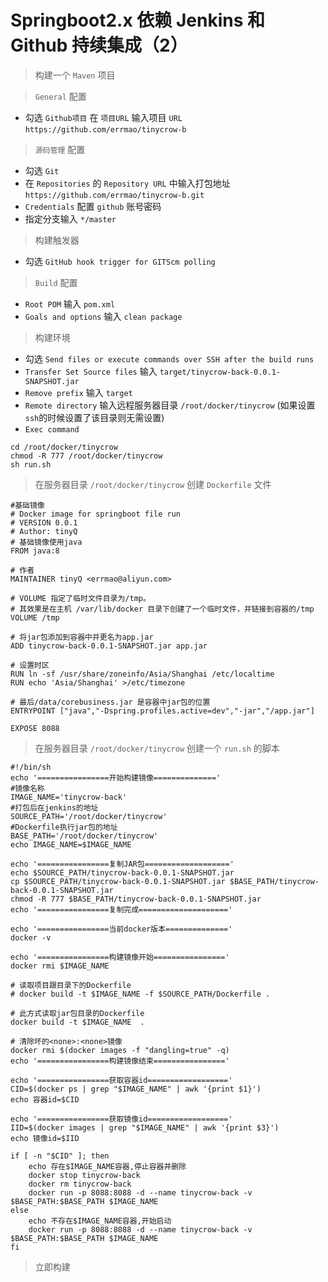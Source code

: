 # Springboot2.x 依赖 Jenkins 和 Github 持续集成（2）

> 构建一个 `Maven` 项目

> `General` 配置

- 勾选 `Github项目` 在 `项目URL` 输入项目 `URL`  `https://github.com/errmao/tinycrow-b`

> `源码管理` 配置

- 勾选 `Git`
- 在 `Repositories` 的 `Repository URL` 中输入打包地址 `https://github.com/errmao/tinycrow-b.git`
- `Credentials` 配置 `github` 账号密码
- 指定分支输入 `*/master`

> 构建触发器

- 勾选 `GitHub hook trigger for GITScm polling`

> `Build` 配置

- `Root POM` 输入 `pom.xml`
- `Goals and options` 输入 `clean package`

> 构建环境

- 勾选 `Send files or execute commands over SSH after the build runs`
- `Transfer Set Source files` 输入 `target/tinycrow-back-0.0.1-SNAPSHOT.jar`
- `Remove prefix` 输入 `target`
- `Remote directory` 输入远程服务器目录 `/root/docker/tinycrow` (如果设置`ssh`的时候设置了该目录则无需设置)
- `Exec command` 
```shell
cd /root/docker/tinycrow
chmod -R 777 /root/docker/tinycrow
sh run.sh
```

> 在服务器目录 `/root/docker/tinycrow` 创建 `Dockerfile` 文件

```
#基础镜像
# Docker image for springboot file run
# VERSION 0.0.1
# Author: tinyQ
# 基础镜像使用java
FROM java:8

# 作者
MAINTAINER tinyQ <errmao@aliyun.com>

# VOLUME 指定了临时文件目录为/tmp。
# 其效果是在主机 /var/lib/docker 目录下创建了一个临时文件，并链接到容器的/tmp
VOLUME /tmp

# 将jar包添加到容器中并更名为app.jar
ADD tinycrow-back-0.0.1-SNAPSHOT.jar app.jar

# 设置时区
RUN ln -sf /usr/share/zoneinfo/Asia/Shanghai /etc/localtime
RUN echo 'Asia/Shanghai' >/etc/timezone

# 最后/data/corebusiness.jar 是容器中jar包的位置
ENTRYPOINT ["java","-Dspring.profiles.active=dev","-jar","/app.jar"]

EXPOSE 8088
```

> 在服务器目录 `/root/docker/tinycrow` 创建一个 `run.sh` 的脚本

```shell
#!/bin/sh
echo '================开始构建镜像=============='
#镜像名称
IMAGE_NAME='tinycrow-back'
#打包后在jenkins的地址
SOURCE_PATH='/root/docker/tinycrow'
#Dockerfile执行jar包的地址
BASE_PATH='/root/docker/tinycrow'
echo IMAGE_NAME=$IMAGE_NAME

echo '================复制JAR包==================='
echo $SOURCE_PATH/tinycrow-back-0.0.1-SNAPSHOT.jar
cp $SOURCE_PATH/tinycrow-back-0.0.1-SNAPSHOT.jar $BASE_PATH/tinycrow-back-0.0.1-SNAPSHOT.jar
chmod -R 777 $BASE_PATH/tinycrow-back-0.0.1-SNAPSHOT.jar
echo '================复制完成===================='

echo '================当前docker版本=============='
docker -v

echo '================构建镜像开始================'
docker rmi $IMAGE_NAME

# 读取项目跟目录下的Dockerfile
# docker build -t $IMAGE_NAME -f $SOURCE_PATH/Dockerfile .

# 此方式读取jar包目录的Dockerfile
docker build -t $IMAGE_NAME  .

# 清除坏的<none>:<none>镜像
docker rmi $(docker images -f "dangling=true" -q)
echo '================构建镜像结束================'

echo '================获取容器id=================='
CID=$(docker ps | grep "$IMAGE_NAME" | awk '{print $1}')
echo 容器id=$CID

echo '================获取镜像id=================='
IID=$(docker images | grep "$IMAGE_NAME" | awk '{print $3}')
echo 镜像id=$IID

if [ -n "$CID" ]; then
    echo 存在$IMAGE_NAME容器,停止容器并删除
    docker stop tinycrow-back
    docker rm tinycrow-back
    docker run -p 8088:8088 -d --name tinycrow-back -v $BASE_PATH:$BASE_PATH $IMAGE_NAME
else
    echo 不存在$IMAGE_NAME容器,开始启动
    docker run -p 8088:8088 -d --name tinycrow-back -v $BASE_PATH:$BASE_PATH $IMAGE_NAME
fi
```

> 立即构建